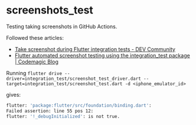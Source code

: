 # screenshots_test

Testing taking screenshots in GitHub Actions.

Followed these articles:

- [Take screenshot during Flutter integration tests - DEV Community](https://dev.to/mjablecnik/take-screenshot-during-flutter-integration-tests-435k)
- [Flutter automated screenshot testing using the integration_test package | Codemagic Blog](https://blog.codemagic.io/flutter-automated-screenshot-testing/)

Running `flutter drive --driver=integration_test/screenshot_test_driver.dart --target=integration_test/screenshot_test.dart -d <iphone_emulator_id>`

gives:

```sh
flutter: 'package:flutter/src/foundation/binding.dart':
Failed assertion: line 55 pos 12:
flutter: '!_debugInitialized': is not true.
```
